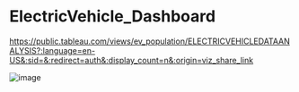 # ElectricVehicle_Dashboard

https://public.tableau.com/views/ev_population/ELECTRICVEHICLEDATAANALYSIS?:language=en-US&:sid=&:redirect=auth&:display_count=n&:origin=viz_share_link

![image](https://github.com/user-attachments/assets/97789484-dc8b-4021-98b6-f80fd5f33956)

